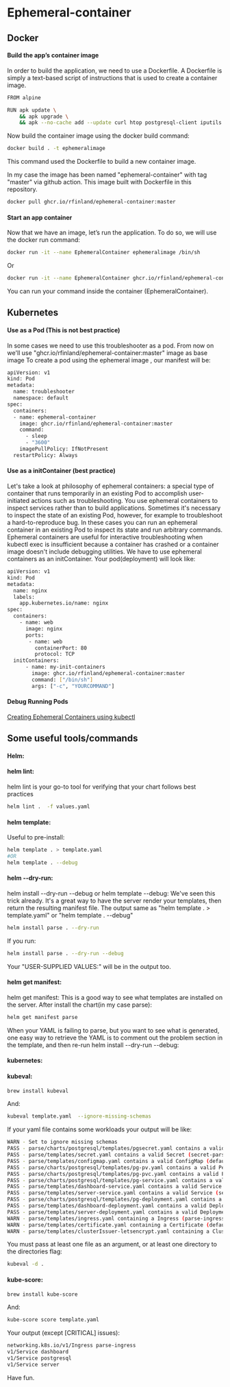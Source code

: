 # Ephemeral-container
## Docker 
#### Build the app’s container image
In order to build the application, we need to use a Dockerfile. A Dockerfile is simply a text-based script of instructions that is used to create a container image.

```bash
FROM alpine

RUN apk update \
    && apk upgrade \
    && apk --no-cache add --update curl htop postgresql-client iputils busybox-extras 
```
Now build the container image using the docker build command:
```bash
docker build . -t ephemeralimage 
```
This command used the Dockerfile to build a new container image. 

In my case the image has been named "ephemeral-container" with tag "master" via github action.
This image built with Dockerfile in this repository.
```bash
docker pull ghcr.io/rfinland/ephemeral-container:master
```

#### Start an app container
Now that we have an image, let’s run the application. To do so, we will use the docker run command:
```bash
docker run -it --name EphemeralContainer ephemeralimage /bin/sh
```
Or
```bash
docker run -it --name EphemeralContainer ghcr.io/rfinland/ephemeral-container:master /bin/sh
```
You can run your command inside the container (EphemeralContainer).


## Kubernetes
#### Use as a Pod (This is not best practice)
In some cases we need to use this troubleshooter as a pod.
From now on we'll use "ghcr.io/rfinland/ephemeral-container:master" image as base image
To create a pod using the ephemeral image , our manifest will be:
```bash
apiVersion: v1
kind: Pod
metadata:
  name: troubleshooter
  namespace: default
spec:
  containers:
  - name: ephemeral-container
    image: ghcr.io/rfinland/ephemeral-container:master
    command:
      - sleep
      - "3600"
    imagePullPolicy: IfNotPresent
  restartPolicy: Always
```
#### Use as a initContainer (best practice)
Let's take a look at philosophy of ephemeral containers: a special type of container that runs temporarily in an existing Pod to accomplish user-initiated actions such as troubleshooting. You use ephemeral containers to inspect services rather than to build applications.
Sometimes it's necessary to inspect the state of an existing Pod, however, for example to troubleshoot a hard-to-reproduce bug. In these cases you can run an ephemeral container in an existing Pod to inspect its state and run arbitrary commands.
Ephemeral containers are useful for interactive troubleshooting when kubectl exec is insufficient because a container has crashed or a container image doesn't include debugging utilities.
We have to use ephemeral containers as an initContainer. Your pod(deployment) will look like:
```bash
apiVersion: v1
kind: Pod
metadata:
  name: nginx
  labels:
    app.kubernetes.io/name: nginx
spec:
  containers: 
    - name: web
      image: nginx
      ports:
       - name: web
         containerPort: 80
         protocol: TCP
  initContainers:
      - name: my-init-containers
        image: ghcr.io/rfinland/ephemeral-container:master
        command: ["/bin/sh"]
        args: ["-c", "YOURCOMMAND"]
```
#### Debug Running Pods
   [Creating Ephemeral Containers using kubectl](https://kubernetes.io/docs/tasks/debug-application-cluster/debug-running-pod/#ephemeral-container)
   
   
## Some useful tools/commands
#### Helm:
#### helm lint:

helm lint is your go-to tool for verifying that your chart follows best practices
```bash
helm lint .  -f values.yaml
```
#### helm template:
Useful to pre-install:
```bash
helm template . > template.yaml 
#OR
helm template . --debug 
```
#### helm --dry-run:
helm install --dry-run --debug or helm template --debug: We've seen this trick already. It's a great way to have the server render your templates, then return the resulting manifest file.
The output same as "helm template . > template.yaml" or "helm template . --debug"
```bash
helm install parse . --dry-run
```
If you run:
```bash
helm install parse . --dry-run --debug
```
Your "USER-SUPPLIED VALUES:" will be in the output too.

#### helm get manifest:
helm get manifest: This is a good way to see what templates are installed on the server.
After install the chart(in my case parse):
```bash
helm get manifest parse
```

When your YAML is failing to parse, but you want to see what is generated, one easy way to retrieve the YAML is to comment out the problem section in the template, and then re-run helm install --dry-run --debug:

#### kubernetes:
#### kubeval:
```bash
brew install kubeval
```
And:
```bash
kubeval template.yaml  --ignore-missing-schemas
```
If your yaml file contains some workloads your output will be like:
```bash
WARN - Set to ignore missing schemas
PASS - parse/charts/postgresql/templates/pgsecret.yaml contains a valid Secret (secret-postgresql)
PASS - parse/templates/secret.yaml contains a valid Secret (secret-parse)
PASS - parse/templates/configmap.yaml contains a valid ConfigMap (default.parse)
PASS - parse/charts/postgresql/templates/pg-pv.yaml contains a valid PersistentVolume (pv-hostpath)
PASS - parse/charts/postgresql/templates/pg-pvc.yaml contains a valid PersistentVolumeClaim (pvc-hostpath)
PASS - parse/charts/postgresql/templates/pg-service.yaml contains a valid Service (postgresql)
PASS - parse/templates/dashboard-service.yaml contains a valid Service (dashboard)
PASS - parse/templates/server-service.yaml contains a valid Service (server)
PASS - parse/charts/postgresql/templates/pg-deployment.yaml contains a valid Deployment (postgresql)
PASS - parse/templates/dashboard-deployment.yaml contains a valid Deployment (dashboard)
PASS - parse/templates/server-deployment.yaml contains a valid Deployment (server)
WARN - parse/templates/ingress.yaml containing a Ingress (parse-ingress) was not validated against a schema
WARN - parse/templates/certificate.yaml containing a Certificate (default.parse.rayvarz.link) was not validated against a schema
WARN - parse/templates/clusterIssuer-letsencrypt.yaml containing a ClusterIssuer (default.letsencrypt-prod) was not validated against a schema
```
You must pass at least one file as an argument, or at least one directory to the directories flag:
```bash
kubeval -d .
```

#### kube-score:
```bash
brew install kube-score
```
And:
```bash
kube-score score template.yaml
```
Your output (except [CRITICAL] issues):
```bash
networking.k8s.io/v1/Ingress parse-ingress                                    ✅
v1/Service dashboard                                                          ✅
v1/Service postgresql                                                         ✅
v1/Service server                                                             ✅
```

Have fun.


